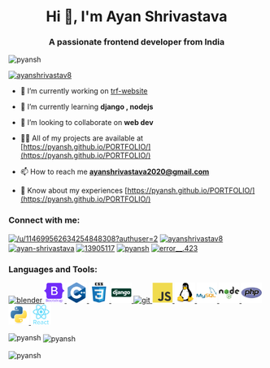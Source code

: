 <h1 align="center">Hi 👋, I'm Ayan Shrivastava</h1>
<h3 align="center">A passionate frontend developer from India</h3>

<p align="left"> <img src="https://komarev.com/ghpvc/?username=pyansh&label=Profile%20views&color=1f1f1f&style=flat" alt="pyansh" /> </p>

<p align="left"> <a href="https://twitter.com/ayanshrivastav8" target="blank"><img src="https://img.shields.io/twitter/follow/ayanshrivastav8?logo=twitter&style=for-the-badge" alt="ayanshrivastav8" /></a> </p>

- 🔭 I’m currently working on [trf-website](https://pyansh.github.io/TRF-Website/)

- 🌱 I’m currently learning **django , nodejs**

- 👯 I’m looking to collaborate on **web dev**

- 👨‍💻 All of my projects are available at [https://pyansh.github.io/PORTFOLIO/](https://pyansh.github.io/PORTFOLIO/)

- 📫 How to reach me **ayanshrivastava2020@gmail.com**

- 📄 Know about my experiences [https://pyansh.github.io/PORTFOLIO/](https://pyansh.github.io/PORTFOLIO/)

<h3 align="left">Connect with me:</h3>
<p align="left">
<a href="https://dev.to//u/114699562634254848308?authuser=2" target="blank"><img align="center" src="https://cdn.jsdelivr.net/npm/simple-icons@3.0.1/icons/dev-dot-to.svg" alt="/u/114699562634254848308?authuser=2" height="30" width="40" /></a>
<a href="https://twitter.com/ayanshrivastav8" target="blank"><img align="center" src="https://cdn.jsdelivr.net/npm/simple-icons@3.0.1/icons/twitter.svg" alt="ayanshrivastav8" height="30" width="40" /></a>
<a href="https://linkedin.com/in/ayan-shrivastava" target="blank"><img align="center" src="https://cdn.jsdelivr.net/npm/simple-icons@3.0.1/icons/linkedin.svg" alt="ayan-shrivastava" height="30" width="40" /></a>
<a href="https://stackoverflow.com/users/13905117" target="blank"><img align="center" src="https://cdn.jsdelivr.net/npm/simple-icons@3.0.1/icons/stackoverflow.svg" alt="13905117" height="30" width="40" /></a>
<a href="https://codesandbox.com/pyansh" target="blank"><img align="center" src="https://cdn.jsdelivr.net/npm/simple-icons@3.0.1/icons/codesandbox.svg" alt="pyansh" height="30" width="40" /></a>
<a href="https://instagram.com/error__.423" target="blank"><img align="center" src="https://cdn.jsdelivr.net/npm/simple-icons@3.0.1/icons/instagram.svg" alt="error__.423" height="30" width="40" /></a>
</p>

<h3 align="left">Languages and Tools:</h3>
<p align="left"> <a href="https://www.blender.org/" target="_blank"> <img src="https://download.blender.org/branding/community/blender_community_badge_white.svg" alt="blender" width="40" height="40"/> </a> <a href="https://getbootstrap.com" target="_blank"> <img src="https://raw.githubusercontent.com/devicons/devicon/master/icons/bootstrap/bootstrap-plain-wordmark.svg" alt="bootstrap" width="40" height="40"/> </a> <a href="https://www.w3schools.com/cpp/" target="_blank"> <img src="https://raw.githubusercontent.com/devicons/devicon/master/icons/cplusplus/cplusplus-original.svg" alt="cplusplus" width="40" height="40"/> </a> <a href="https://www.w3schools.com/css/" target="_blank"> <img src="https://raw.githubusercontent.com/devicons/devicon/master/icons/css3/css3-original-wordmark.svg" alt="css3" width="40" height="40"/> </a> <a href="https://www.djangoproject.com/" target="_blank"> <img src="https://raw.githubusercontent.com/devicons/devicon/master/icons/django/django-original.svg" alt="django" width="40" height="40"/> </a> <a href="https://git-scm.com/" target="_blank"> <img src="https://www.vectorlogo.zone/logos/git-scm/git-scm-icon.svg" alt="git" width="40" height="40"/> </a> <a href="https://developer.mozilla.org/en-US/docs/Web/JavaScript" target="_blank"> <img src="https://raw.githubusercontent.com/devicons/devicon/master/icons/javascript/javascript-original.svg" alt="javascript" width="40" height="40"/> </a> <a href="https://www.linux.org/" target="_blank"> <img src="https://raw.githubusercontent.com/devicons/devicon/master/icons/linux/linux-original.svg" alt="linux" width="40" height="40"/> </a> <a href="https://www.mysql.com/" target="_blank"> <img src="https://raw.githubusercontent.com/devicons/devicon/master/icons/mysql/mysql-original-wordmark.svg" alt="mysql" width="40" height="40"/> </a> <a href="https://nodejs.org" target="_blank"> <img src="https://raw.githubusercontent.com/devicons/devicon/master/icons/nodejs/nodejs-original-wordmark.svg" alt="nodejs" width="40" height="40"/> </a> <a href="https://www.php.net" target="_blank"> <img src="https://raw.githubusercontent.com/devicons/devicon/master/icons/php/php-original.svg" alt="php" width="40" height="40"/> </a> <a href="https://www.python.org" target="_blank"> <img src="https://raw.githubusercontent.com/devicons/devicon/master/icons/python/python-original.svg" alt="python" width="40" height="40"/> </a> <a href="https://reactjs.org/" target="_blank"> <img src="https://raw.githubusercontent.com/devicons/devicon/master/icons/react/react-original-wordmark.svg" alt="react" width="40" height="40"/> </a> </p>

<p><img align="left" src="https://github-readme-stats.vercel.app/api/top-langs?username=pyansh&show_icons=true&theme=dark&locale=en&layout=compact" alt="pyansh" /></p>

<p>&nbsp;<img align="center" src="https://github-readme-stats.vercel.app/api?username=pyansh&show_icons=true&theme=dark&locale=en" alt="pyansh" /></p>

<p><img align="center" src="https://github-readme-streak-stats.herokuapp.com/?user=pyansh&theme=dark" alt="pyansh" /></p>

